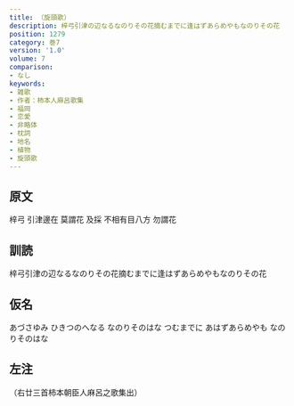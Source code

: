 ```yaml
---
title: （旋頭歌）
description: 梓弓引津の辺なるなのりその花摘むまでに逢はずあらめやもなのりその花
position: 1279
category: 巻7
version: '1.0'
volume: 7
comparison:
- なし
keywords:
- 雑歌
- 作者：柿本人麻呂歌集
- 福岡
- 恋愛
- 非略体
- 枕詞
- 地名
- 植物
- 旋頭歌
---
```


## 原文

梓弓 引津邊在 莫謂花 及採 不相有目八方 勿謂花

## 訓読

梓弓引津の辺なるなのりその花摘むまでに逢はずあらめやもなのりその花

## 仮名

あづさゆみ ひきつのへなる なのりそのはな つむまでに あはずあらめやも なのりそのはな

## 左注

（右廿三首柿本朝臣人麻呂之歌集出）
